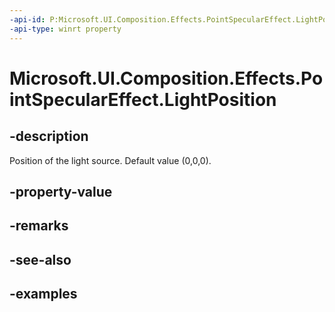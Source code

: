 ```yaml
---
-api-id: P:Microsoft.UI.Composition.Effects.PointSpecularEffect.LightPosition
-api-type: winrt property
---
```


<!-- Property syntax.
public Vector3 LightPosition { get;  set; }
-->

# Microsoft.UI.Composition.Effects.PointSpecularEffect.LightPosition

## -description
Position of the light source. Default value (0,0,0).

## -property-value

## -remarks

## -see-also

## -examples

